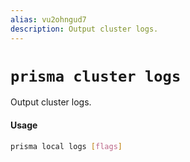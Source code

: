 ```yaml
---
alias: vu2ohngud7
description: Output cluster logs.
---
```


# `prisma cluster logs`

Output cluster logs.

#### Usage

```sh
prisma local logs [flags]
```
